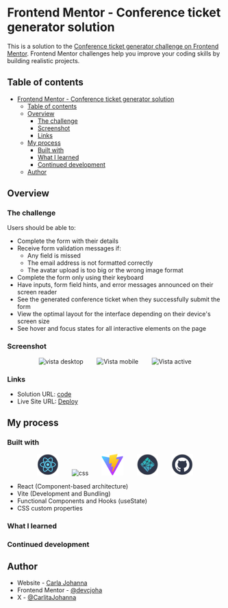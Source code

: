 # Frontend Mentor - Conference ticket generator solution

This is a solution to the [Conference ticket generator challenge on Frontend Mentor](https://www.frontendmentor.io/challenges/conference-ticket-generator-oq5gFIU12w). Frontend Mentor challenges help you improve your coding skills by building realistic projects. 

## Table of contents

- [Frontend Mentor - Conference ticket generator solution](#frontend-mentor---conference-ticket-generator-solution)
  - [Table of contents](#table-of-contents)
  - [Overview](#overview)
    - [The challenge](#the-challenge)
    - [Screenshot](#screenshot)
    - [Links](#links)
  - [My process](#my-process)
    - [Built with](#built-with)
    - [What I learned](#what-i-learned)
    - [Continued development](#continued-development)
  - [Author](#author)

## Overview

### The challenge

Users should be able to:

- Complete the form with their details
- Receive form validation messages if:
  - Any field is missed
  - The email address is not formatted correctly
  - The avatar upload is too big or the wrong image format
- Complete the form only using their keyboard
- Have inputs, form field hints, and error messages announced on their screen reader
- See the generated conference ticket when they successfully submit the form
- View the optimal layout for the interface depending on their device's screen size
- See hover and focus states for all interactive elements on the page


### Screenshot

<p align="center">
  <img src="./" width="600" alt="vista desktop" />
  &nbsp;&nbsp;&nbsp;&nbsp;&nbsp;&nbsp;
  <img src="./" width="300" alt="Vista mobile" />
  &nbsp;&nbsp;&nbsp;&nbsp;&nbsp;&nbsp;
  <img src="./" width="300" alt="Vista active" />
</p>


### Links

- Solution URL: [code]()
- Live Site URL: [Deploy]()

## My process

### Built with

<p align="center">
<img src="./public/react.svg" alt="react" width="50px" />
 &nbsp;&nbsp;&nbsp;&nbsp;&nbsp;&nbsp;
<img src="./public/css.svg" alt="css" width="50px" />
 &nbsp;&nbsp;&nbsp;&nbsp;&nbsp;&nbsp;
<img src="./public/vite.svg" alt="vite" width="50px" />
 &nbsp;&nbsp;&nbsp;&nbsp;&nbsp;&nbsp;
<img src="./public/netlify.svg" alt="netlify" width="50px" />
 &nbsp;&nbsp;&nbsp;&nbsp;&nbsp;&nbsp;
<img src="./public/github.svg" alt="github" width="50px" />
</p>

-   React (Component-based architecture)
-   Vite (Development and Bundling)
-   Functional Components and Hooks (useState)
-   CSS custom properties


### What I learned


### Continued development


## Author

- Website - [Carla Johanna](https://github.com/devcjoha)
- Frontend Mentor - [@devcjoha](https://www.frontendmentor.io/profile/devcjoha)
- X - [@CarlitaJohanna](https://www.x.com/carlitajohana)
